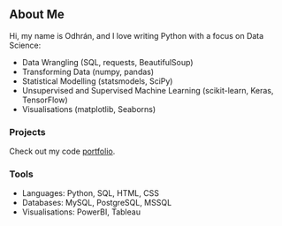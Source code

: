## About Me

Hi, my name is Odhrán, and I love writing Python with a focus on Data Science:
- Data Wrangling (SQL, requests, BeautifulSoup)
- Transforming Data (numpy, pandas)
- Statistical Modelling (statsmodels, SciPy)
- Unsupervised and Supervised Machine Learning (scikit-learn, Keras, TensorFlow)
- Visualisations (matplotlib, Seaborns)

### Projects
Check out my code [portfolio](https://github.com/Dynamack/Code_Portfolio/tree/main).

### Tools
- Languages: Python, SQL, HTML, CSS
- Databases: MySQL, PostgreSQL, MSSQL
- Visualisations: PowerBI, Tableau
